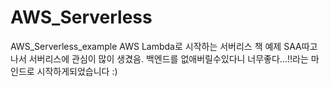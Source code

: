 # AWS_Serverless
AWS_Serverless_example
AWS Lambda로 시작하는 서버리스 책 예제
SAA따고나서 서버리스에 관심이 많이 생겼음. 백엔드를 없애버릴수있다니 너무좋다...!!라는 마인드로 시작하게되었습니다 :)

